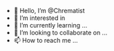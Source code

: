 - 👋 Hello, I’m @Chrematist
- 👀 I’m interested in 
- 🌱 I’m currently learning ...
- 💞️ I’m looking to collaborate on ...
- 📫 How to reach me ...

<!---
This is my personal repository containing some of my projects I get up to in my spare time.
--->
